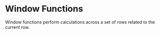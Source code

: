 # Window Functions

Window functions perform calculations across a set of rows related to the current row.